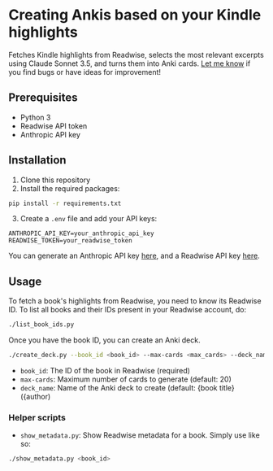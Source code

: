 # Creating Ankis based on your Kindle highlights

Fetches Kindle highlights from Readwise, selects the most relevant excerpts using Claude Sonnet 3.5, and turns them into Anki cards. [Let me know](https://github.com/simonleandergrimm/kindle-to-anki/issues) if you find bugs or have ideas for improvement!

## Prerequisites

- Python 3
- Readwise API token
- Anthropic API key

## Installation

1. Clone this repository
2. Install the required packages:

```bash
pip install -r requirements.txt
```

3. Create a `.env` file and add your API keys:

```
ANTHROPIC_API_KEY=your_anthropic_api_key
READWISE_TOKEN=your_readwise_token
```
You can generate an Anthropic API key [here](https://console.anthropic.com/account/keys), and a Readwise API key [here](https://readwise.io/access_token).

## Usage

To fetch a book's highlights from Readwise, you need to know its Readwise ID. To list all books and their IDs present in your Readwise account, do:

```bash
./list_book_ids.py
```

Once you have the book ID, you can create an Anki deck.

```bash
./create_deck.py --book_id <book_id> --max-cards <max_cards> --deck_name <deck_name>
```

- `book_id`: The ID of the book in Readwise (required)
- `max-cards`: Maximum number of cards to generate (default: 20)
- `deck_name`: Name of the Anki deck to create (default: {book title} ({author)

### Helper scripts

- `show_metadata.py`: Show Readwise metadata for a book. Simply use like so:

```bash
./show_metadata.py <book_id>
```
